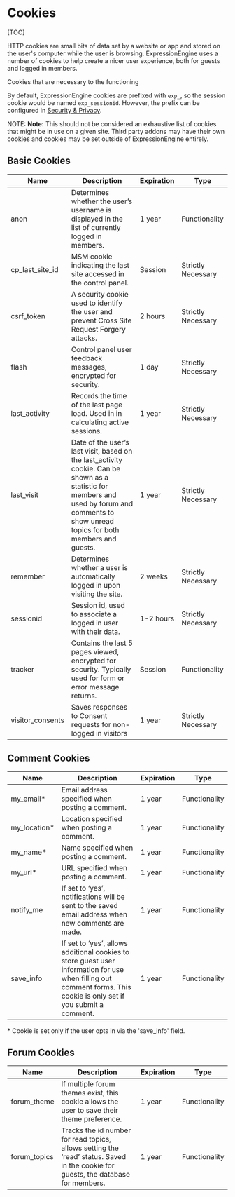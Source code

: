 <!--
    This source file is part of the open source project
    ExpressionEngine User Guide (https://github.com/ExpressionEngine/ExpressionEngine-User-Guide)

    @link      https://expressionengine.com/
    @copyright Copyright (c) 2003-2019, EllisLab Corp. (https://ellislab.com)
    @license   https://expressionengine.com/license Licensed under Apache License, Version 2.0
-->

# Cookies

[TOC]

HTTP cookies are small bits of data set by a website or app and stored on the user's computer while the user is browsing. ExpressionEngine uses a number of cookies to help create a nicer user experience, both for guests and logged in members.

Cookies that are necessary to the functioning

By default, ExpressionEngine cookies are prefixed with `exp_`, so the session cookie would be named `exp_sessionid`. However, the prefix can be configured in [Security & Privacy](control-panel/settings/security-privacy.md).

NOTE: **Note:** This should not be considered an exhaustive list of cookies that might be in use on a given site. Third party addons may have their own cookies and cookies may be set outside of ExpressionEngine entirely.

## Basic Cookies

| Name             | Description                                                                                                                                     | Expiration | Type               |
| ---------------- | ----------------------------------------------------------------------------------------------------------------------------------------------- | ---------- | ------------------ |
| anon             | Determines whether the user’s username is displayed in the list of currently logged in members.                                                 | 1 year     | Functionality      |
| cp_last_site_id  | MSM cookie indicating the last site accessed in the control panel.                                                                              | Session    | Strictly Necessary |
| csrf_token       | A security cookie used to identify the user and prevent Cross Site Request Forgery attacks.                                                     | 2 hours    | Strictly Necessary |
| flash            | Control panel user feedback messages, encrypted for security.                                                                                   | 1 day      | Strictly Necessary |
| last_activity    | Records the time of the last page load. Used in in calculating active sessions.                                                         | 1 year     | Strictly Necessary |
| last_visit       | Date of the user’s last visit, based on the last_activity cookie.  Can be shown as a statistic for members and used by forum and comments to show unread topics for both members and guests. | 1 year     | Strictly Necessary |
| remember         | Determines whether a user is automatically logged in upon visiting the site.                                                                    | 2 weeks    | Strictly Necessary |
| sessionid        | Session id, used to associate a logged in user with their data.                                                                                 | 1-2 hours  | Strictly Necessary |
| tracker          | Contains the last 5 pages viewed, encrypted for security. Typically used for form or error message returns.                                     | Session    | Functionality      |
| visitor_consents | Saves responses to Consent requests for non-logged in visitors                                                                                  | 1 year     | Strictly Necessary |

## Comment Cookies

| Name          | Description                                                                                                                                                         | Expiration | Type          |
| ------------- | ------------------------------------------------------------------------------------------------------------------------------------------------------------------- | ---------- | ------------- |
| my_email\*    | Email address specified when posting a comment.                                                                                                                     | 1 year     | Functionality |
| my_location\* | Location specified when posting a comment.                                                                                                                          | 1 year     | Functionality |
| my_name\*     | Name specified when posting a comment.                                                                                                                              | 1 year     | Functionality |
| my_url\*      | URL specified when posting a comment.                                                                                                                               | 1 year     | Functionality |
| notify_me     | If set to ‘yes’, notifications will be sent to the saved email address when new comments are made.                                                                  | 1 year     | Functionality |
| save_info     | If set to ‘yes’, allows additional cookies to store guest user information for use when filling out comment forms. This cookie is only set if you submit a comment. | 1 year     | Functionality |

\* Cookie is set only if the user opts in via the 'save_info' field.

## Forum Cookies

| Name         | Description                                                                                                                       | Expiration | Type          |
| ------------ | --------------------------------------------------------------------------------------------------------------------------------- | ---------- | ------------- |
| forum_theme  | If multiple forum themes exist, this cookie allows the user to save their theme preference.                                       | 1 year     | Functionality |
| forum_topics | Tracks the id number for read topics, allows setting the ‘read’ status. Saved in the cookie for guests, the database for members. | 1 year     | Functionality |
